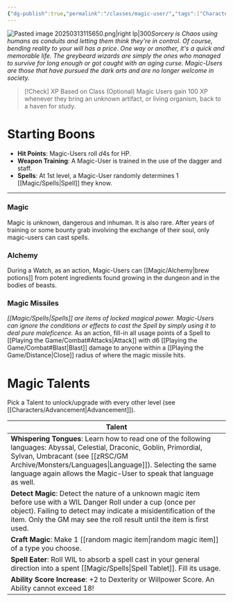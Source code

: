 ```yaml
---
{"dg-publish":true,"permalink":"/classes/magic-user/","tags":["Characters"],"created":"2025-01-02T11:24:07.327-05:00","updated":"2025-03-26T13:44:16.530-04:00"}
---
```


![Pasted image 20250313115650.png|right lp|300](/img/user/zRSC/images/Pasted%20image%2020250313115650.png)*Sorcery is Chaos using humans as conduits and letting them think they’re in control. Of course, bending reality to your will has a price. One way or another, it's a quick and memorable life. The greybeard wizards are simply the ones who managed to survive for long enough or got caught with an aging curse. Magic-Users are those that have pursued the dark arts and are no longer welcome in society.*

>[!Check] XP Based on Class (Optional)
>Magic Users gain 100 XP whenever they bring an unknown artifact, or living organism, back to a haven for study.

# Starting Boons
- **Hit Points**: Magic-Users roll $d4$s for HP. 
- **Weapon Training**: A Magic-User is trained in the use of the dagger and staff.
- **Spells**: At 1st level, a Magic-User randomly determines 1 [[Magic/Spells\|Spell]] they know.
---
### Magic
Magic is unknown, dangerous and inhuman. It is also rare. After years of training or some bounty grab involving the exchange of their soul, only magic-users can cast spells.
### Alchemy
During a Watch, as an action, Magic-Users can [[Magic/Alchemy\|brew potions]] from potent ingredients found growing in the dungeon and in the bodies of beasts. 
### Magic Missiles
*[[Magic/Spells\|Spells]] are items of locked magical power. Magic-Users can ignore the conditions or effects to cast the Spell by simply using it to deal pure maleficence.* 
As an action, fill-in all usage points of a Spell to [[Playing the Game/Combat#Attacks\|Attack]] with d6 [[Playing the Game/Combat#Blast\|Blast]] damage to anyone within a [[Playing the Game/Distance\|Close]] radius of where the magic missile hits. 

# Magic Talents 
Pick a Talent to unlock/upgrade with every other level (see [[Characters/Advancement\|Advancement]]).

| Talent                                                                                                                                                                                                                                                               |
| -------------------------------------------------------------------------------------------------------------------------------------------------------------------------------------------------------------------------------------------------------------------- |
| **Whispering Tongues**: Learn how to read one of the following languages: Abyssal, Celestial, Draconic, Goblin, Primordial, Sylvan, Umbracant (see [[zRSC/GM Archive/Monsters/Languages\|Language]]). Selecting the same language again allows the Magic-User to speak that language as well. |
| **Detect Magic**: Detect the nature of a unknown magic item before use with a WIL Danger Roll   under a cup (once per object). Failing to detect may indicate a misidentification of the item. Only the GM may see the roll result until the item is first used.     |
| **Craft Magic**: Make 1 [[random magic item\|random magic item]] of a type you choose.                                                                                                                                                                                                  |
| **Spell Eater**: Roll WIL to absorb a spell cast in your general direction into a spent [[Magic/Spells\|Spell Tablet]]. Fill its usage.                                                                                                                                    |
| **Ability Score Increase**: +2 to Dexterity or Willpower Score. An Ability cannot exceed 18!                                                                                                                                                                         |

